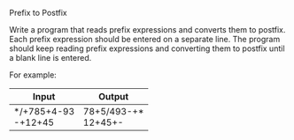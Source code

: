 Prefix to Postfix

Write a program that reads prefix expressions and converts them to postfix. Each prefix expression should be entered on a separate line. The program should keep reading prefix expressions and converting them to postfix until a blank line is entered.

For example:

| Input                     | Output                    |
| ------------------------- | ------------------------- |
| \*/+785+4-93 <br> -+12+45 | 78+5/493-+\* <br> 12+45+- |
